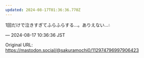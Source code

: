 ```yaml
---
updated: 2024-08-17T01:36:36.770Z
---
```


<p>1回だけで泣きすぎてふらふらする…。ありえない…💧</p>

&mdash; 2024-08-17 10:36:36 JST

Original URL: https://mastodon.social/@sakuramochi0/112974796997906423
